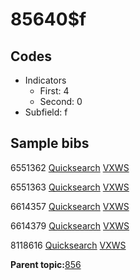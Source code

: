 # 85640$f

## Codes

-   Indicators
    -   First: 4
    -   Second: 0
-   Subfield: f

## Sample bibs

6551362 [Quicksearch](https://search.library.yale.edu/catalog/6551362) [VXWS](http://prodorbis.library.yale.edu:7014/vxws/GetHoldingsService?bibId=6551362)

6551363 [Quicksearch](https://search.library.yale.edu/catalog/6551363) [VXWS](http://prodorbis.library.yale.edu:7014/vxws/GetHoldingsService?bibId=6551363)

6614357 [Quicksearch](https://search.library.yale.edu/catalog/6614357) [VXWS](http://prodorbis.library.yale.edu:7014/vxws/GetHoldingsService?bibId=6614357)

6614379 [Quicksearch](https://search.library.yale.edu/catalog/6614379) [VXWS](http://prodorbis.library.yale.edu:7014/vxws/GetHoldingsService?bibId=6614379)

8118616 [Quicksearch](https://search.library.yale.edu/catalog/8118616) [VXWS](http://prodorbis.library.yale.edu:7014/vxws/GetHoldingsService?bibId=8118616)

**Parent topic:**[856](../../tags/856/856.md)

